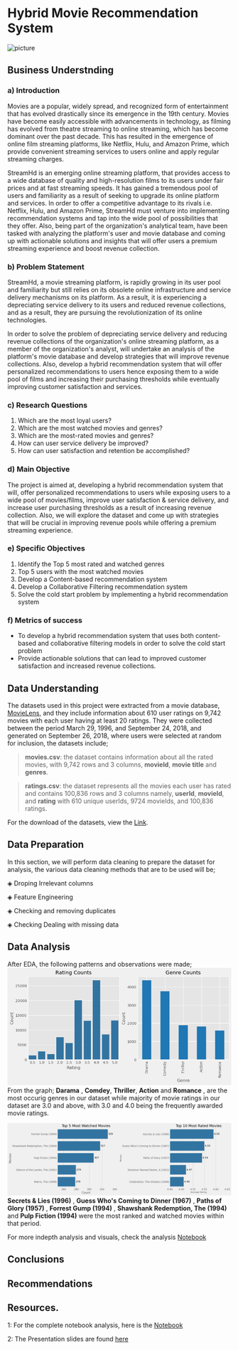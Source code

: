 # Hybrid Movie Recommendation System

![picture](Image/image1.jpg)

##  Business Understnding
### a) Introduction
Movies are a popular, widely spread, and recognized form of entertainment that has evolved drastically since its emergence in the 19th century. Movies have become easily accessible with advancements in technology, as filming has evolved from theatre streaming to online streaming, which has become dominant over the past decade. This has resulted in the emergence of online film streaming platforms, like Netflix, Hulu, and Amazon Prime, which provide convenient streaming services to users online and apply regular streaming charges.

StreamHd is an emerging online streaming platform, that provides access to a wide database of quality and high-resolution films to its users under fair prices and at fast streaming speeds. It has gained a tremendous pool of users and familiarity as a result of seeking to upgrade its online platform and services. In order to offer a competitive advantage to its rivals i.e. Netflix, Hulu, and Amazon Prime, StreamHd must venture into implementing recommendation systems and tap into the wide pool of possibilities that they offer. Also, being part of the organization's analytical team, have been tasked with analyzing the platform's user and movie database and coming up with actionable solutions and insights that will offer users a premium streaming experience and boost revenue collection.

### b) Problem Statement
StreamHd, a movie streaming platform, is rapidly growing in its user pool and familiarity but still relies on its obsolete online infrastructure and service delivery mechanisms on its platform. As a result, it is experiencing a depreciating service delivery to its users and reduced revenue collections, and as a result, they are pursuing the revolutionization of its online technologies.

In order to solve the problem of depreciating service delivery and reducing revenue collections of the organization's online streaming platform, as a member of the organization's analyst, will undertake an analysis of the platform's movie database and develop strategies that will improve revenue collections. Also, develop a hybrid recommendation system that will offer personalized recommendations to users hence exposing them to a wide pool of films and increasing their purchasing thresholds while eventually improving customer satisfaction and services.

### c) Research Questions
1. Which are the most loyal users?
2. Which are the most watched movies and genres?
3. Which are the most-rated movies and genres?
4. How can user service delivery be improved?
5. How can user satisfaction and retention be accomplished?

### d) Main Objective
The project is aimed at, developing a hybrid recommendation system that will, offer personalized recommendations to users while exposing users to a wide pool of movies/films, improve user satisfaction & service delivery, and increase user purchasing thresholds as a result of increasing revenue collection. Also, we will explore the dataset and come up with strategies that will be crucial in improving revenue pools while offering a premium streaming experience.

### e) Specific Objectives
1. Identify the Top 5 most rated and watched genres
2. Top 5 users with the most watched movies
3. Develop a Content-based recommendation system
4. Develop a Collaborative Filtering recommendation system
5. Solve the cold start problem by implementing a hybrid recommendation system
### f) Metrics of success
* To develop a hybrid recommendation system that uses both content-based and collaborative filtering models in order to solve the cold start problem
* Provide actionable solutions that can lead to improved customer satisfaction and increased revenue collections.


## Data Understanding

The datasets used in this project were extracted from a movie database, [MovieLens](https://grouplens.org/datasets/movielens/latest/), and they include information about 610 user ratings on 9,742 movies with each user having at least 20 ratings. They were collected between the period March 29, 1996, and September 24, 2018, and generated on September 26, 2018, where users were selected at random for inclusion, the datasets include;
> **movies.csv**: the dataset contains information about all the rated movies, with 9,742 rows and 3 columns, **movieId**, **movie title** and **genres**.

> **ratings.csv**: the dataset represents all the movies each user has rated and contains 100,836 rows and 3 columns namely, **userId**, **movieId**, and **rating** with 610 unique userIds, 9724  movieIds, and 100,836 ratings.


For the download of the datasets, view the [Link](https://grouplens.org/datasets/movielens/latest/).

## Data Preparation

In this section, we will perform data cleaning to prepare the dataset for analysis, the various data cleaning methods that are to be used will be;
<p> &#9672  Droping Irrelevant columns </p>
<p> &#9672  Feature Engineering </p>
<p> &#9672  Checking and removing duplicates </p> 
<p> &#9672  Checking Dealing with missing data </p>

## Data Analysis
After EDA, the following patterns and observations were made; 
![categories](Images/genres.png)
From the graph; **Darama** , **Comdey**, **Thriller**, **Action** and **Romance** , are the most occurig genres in our dataset while  majority of movie ratings in our dataset are 3.0 and above, with 3.0 and 4.0 being the frequently awarded movie ratings.

![location](Images/movies.png)
**Secrets & Lies (1996)** , **Guess Who's Coming to Dinner (1967)** , **Paths of Glory (1957)** ,  **Forrest Gump (1994)** , **Shawshank Redemption, The (1994)** and **Pulp Fiction (1994)** were the most ranked and watched movies within that period.

For more indepth analysis and visuals, check the analysis [Notebook](https://github.com/sha-ddie/Phase-4-Project/blob/main/student.ipynb) 

## Conclusions


## Recommendations



## Resources.
1: For the complete notebook analysis, here is the [Notebook](https://github.com/sha-ddie/Phase-4-Project/blob/main/student.ipynb)

2: The Presentation slides are found [here]( )




